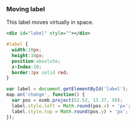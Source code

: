 ### Moving label

This label moves virtually in space.

````xml
<div id="label" style=""></div>
````

````css
#label {
  width:10px;
  height:10px;
  position:absolute;
  z-Index:10;
  border:3px solid red;
}
````

````javascript
var label = document.getElementById('label');
map.on('change', function() {
  var pos = osmb.project(52.52, 13.37, 50);
  label.style.left = Math.round(pos.x) + 'px';
  label.style.top = Math.round(pos.y) + 'px';
});
````
